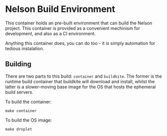# Nelson Build Environment

This container holds an pre-built environment that can build the Nelson project. This container is provided as a convenient mechinism for development, and also as a CI environment.

Anything this container does, you can do too - it is simply automation for tedious instalation.

## Building

There are two parts to this build: `container` and `buildkite`. The former is the runtime build container that buildkite will download and install, whilst the latter is a slower-moving base image for the OS that hosts the ephemeral build servers.

To build the container:

```
make container
```

To build the OS image:

```
make droplet
```
